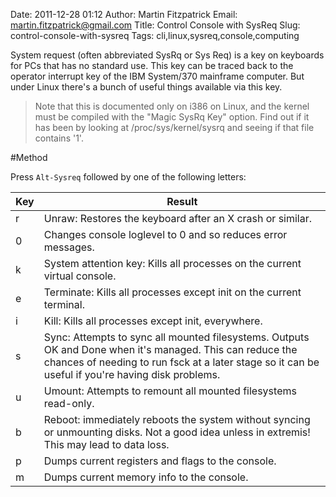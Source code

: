 Date: 2011-12-28 01:12
Author: Martin Fitzpatrick
Email: martin.fitzpatrick@gmail.com
Title: Control Console with SysReq
Slug: control-console-with-sysreq
Tags: cli,linux,sysreq,console,computing

System request (often abbreviated SysRq or Sys Req) is a key on keyboards for PCs that has no standard use. This key can be traced back to the operator interrupt key of the IBM System/370 mainframe computer. But under Linux there's a bunch of useful things available via this key.




>Note that this is documented only on i386 on Linux, and the kernel must be compiled with the "Magic SysRq Key" option. Find out if it has been by looking at /proc/sys/kernel/sysrq and seeing if that file contains '1'.




#Method

Press `Alt-Sysreq` followed by one of the following letters:

|Key|Result|
|-----|-----|
|r|Unraw: Restores the keyboard after an X crash or similar.|
|0|Changes console loglevel to 0 and so reduces error messages.|
|k|System attention key: Kills all processes on the current virtual console.|
|e|Terminate: Kills all processes except init on the current terminal.|
|i|Kill: Kills all processes except init, everywhere.|
|s|Sync: Attempts to sync all mounted filesystems. Outputs OK and Done when it's managed. This can reduce the chances of needing to run fsck at a later stage so it can be useful if you're having disk problems.|
|u|Umount: Attempts to remount all mounted filesystems read-only.|
|b|Reboot: immediately reboots the system without syncing or unmounting disks. Not a good idea unless in extremis! This may lead to data loss.|
|p|Dumps current registers and flags to the console.|
|m|Dumps current memory info to the console.|








